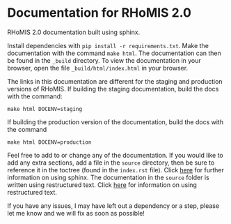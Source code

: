 # Documentation for RHoMIS 2.0

RHoMIS 2.0 documentation built using sphinx.

Install dependencies with `pip install -r requirements.txt`. Make the documentation with the command `make html`. The documentation can then be found in the `_build` directory. To view the documentation in your browser, open the file `_build/html/index.html` in your browser.

The links in this documentation are different for the
staging and production versions of RHoMIS. If building
the staging documentation, build the docs with the command:

`make html DOCENV=staging`

If building the production version of the documentation,
build the docs with the command

`make html DOCENV=production`

Feel free to add to or change any of the documentation. If you would like to add any extra sections, add a file in the `source` directory, then be sure to reference it in the toctree (found in the `index.rst` file). Click [here](https://www.sphinx-doc.org/en/master/contents.html) for further information on using sphinx. The documentation in the `source` folder is written using restructured text. Click [here](https://docutils.sourceforge.io/rst.html) for information on using restructured text.

If you have any issues, I may have left out a dependency or a step, please let me know and we will fix as soon as possible!

